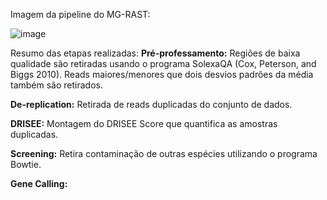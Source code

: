 Imagem da pipeline do MG-RAST:

![image](https://github.com/user-attachments/assets/e2b11016-9d1e-47e6-9c47-96ae206863f1)

Resumo das etapas realizadas:
**Pré-professamento:** Regiões de baixa qualidade são retiradas usando o programa SolexaQA (Cox, Peterson, and Biggs 2010). Reads maiores/menores que dois desvios padrões da média também são retirados.

**De-replication:** Retirada de reads duplicadas do conjunto de dados.

**DRISEE:** Montagem do DRISEE Score que quantifica as amostras duplicadas.

**Screening:** Retira contaminação de outras espécies utilizando o programa Bowtie.

**Gene Calling:** 
